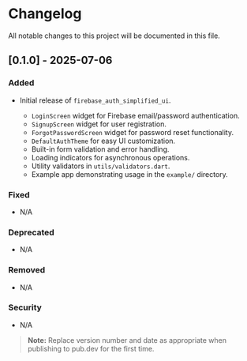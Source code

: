 # Changelog

All notable changes to this project will be documented in this file.

## \[0.1.0] - 2025-07-06

### Added

* Initial release of `firebase_auth_simplified_ui`.

  * `LoginScreen` widget for Firebase email/password authentication.
  * `SignupScreen` widget for user registration.
  * `ForgotPasswordScreen` widget for password reset functionality.
  * `DefaultAuthTheme` for easy UI customization.
  * Built-in form validation and error handling.
  * Loading indicators for asynchronous operations.
  * Utility validators in `utils/validators.dart`.
  * Example app demonstrating usage in the `example/` directory.

### Fixed

* N/A

### Deprecated

* N/A

### Removed

* N/A

### Security

* N/A

> **Note:** Replace version number and date as appropriate when publishing to pub.dev for the first time.
